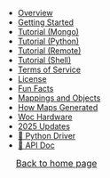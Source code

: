 <!--
Sidebar Structure:
- Use markdown list syntax for navigation
- Each item can link to a markdown file or an external link
- Nesting creates dropdown sections

Example:
- [Section Title](path/to/file.md)
  - [Subsection](path/to/subsection.md)
- [External Link](https://example.com)
-->

- [Overview](overview.md)
- [Getting Started](getting_started.md)
- [Tutorial (Mongo)](guide_mongo.md)
- [Tutorial (Python)](guide.md)
- [Tutorial (Remote)](guide_remote.md)
- [Tutorial (Shell)](tutorial.md)
- [Terms of Service](terms.md)
- [License](license.md)
- [Fun Facts](crazy.md)
- [Mappings and Objects](maps.md)
- [How Maps Generated](scripts.md)
- [Woc Hardware](woc_hardware.md)
- [2025 Updates](updates.md)
- [🔗 Python Driver](https://ssc-oscar.github.io/python-woc/)
- [🔗 API Doc](https://wocapi-preview.osslab-pku.org/docs)

<!--
Do not change the following block
-->

<div style="background-color:var(--docsifytabs-tab-background); position: sticky; bottom: 0px; border-top: 2px solid var(--mono-tint1); margin-top: 2.5px; " >
    <a href="/" style="background-color:var(--docsifytabs-tab-background);">
        <div style=" padding-left: 20px; font-size: 16px; background: no-repeat 2px calc(50% - 2.5px) / 6px 5px linear-gradient(135deg, transparent 2.75px, var(--mono-tint1) 2.75px 4.25px, transparent 4px), no-repeat 2px calc(50% + 2.5px) / 6px 5px linear-gradient(45deg, transparent 2.75px, var(--mono-tint1) 2.75px 4.25px, transparent 4px); margin-top: 2.5px; margin-bottom: 2.5px;">
            Back to home page
        </div>
    </a>
</div>
